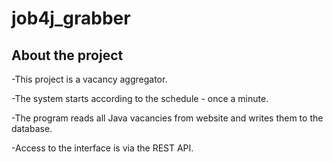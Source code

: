 # job4j_grabber

## About the project

-This project is a vacancy aggregator. 

-The system starts according to the schedule - once a minute.

-The program reads all Java vacancies from website and writes them to the database.

-Access to the interface is via the REST API.

                                                                          
                                                                         
                                                                            
                                                                                
                                                                           
                                                                            
                                                                            
                                                                     
